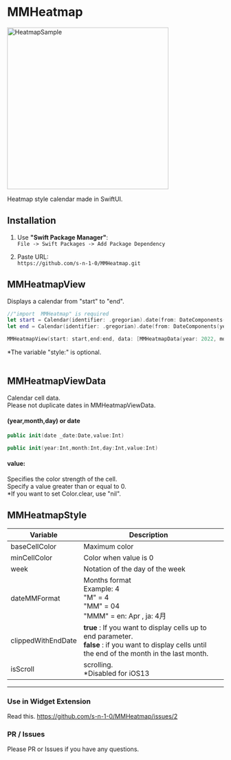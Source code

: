 # MMHeatmap
<img width="375" alt="HeatmapSample" src="https://user-images.githubusercontent.com/72431055/115141826-5572b580-a079-11eb-822b-4e05cf9273ca.png">

Heatmap style calendar made in SwiftUI.
## Installation
1. Use **"Swift Package Manager"**:  
`File -> Swift Packages -> Add Package Dependency`  
  
2. Paste URL:  
`https://github.com/s-n-1-0/MMHeatmap.git`


## MMHeatmapView
Displays a calendar from "start" to "end".
```swift
//"import  MMHeatmap" is required
let start = Calendar(identifier: .gregorian).date(from: DateComponents(year:2021,month: 12,day: 20))!
let end = Calendar(identifier: .gregorian).date(from: DateComponents(year:2022,month: 4,day: 3))! // or nil = now

MMHeatmapView(start: start,end:end, data: [MMHeatmapData(year: 2022, month: 4, day:1, value: 10)], style: MMHeatmapStyle(baseCellColor: UIColor.systemIndigo,isScroll: true))
```
*The variable "style:" is optional.  
<br>
## MMHeatmapViewData
Calendar cell data.  
Please not duplicate dates in MMHeatmapViewData.
#### **(year,month,day) or date**

```swift
public init(date _date:Date,value:Int)
```
```swift
public init(year:Int,month:Int,day:Int,value:Int)
```

#### **value:**
Specifies the color strength of the cell.  
Specify a value greater than or equal to 0.  
*If you want to set Color.clear, use "nil".

## MMHeatmapStyle
| Variable  |Description                                                                |     | 
| ------------- | ------------------------------------------------------------------------------ | --- | 
| baseCellColor | Maximum color                                                                  |     | 
| minCellColor  | Color when value is 0                                                          |     | 
| week          | Notation of the day of the week                                                |     | 
| dateMMFormat  | Months format<br>Example: 4<br>"M" = 4<br>"MM" = 04<br>"MMM" = en: Apr , ja: 4月 |     |
|clippedWithEndDate|**true** : If you want to display cells up to end parameter.<br>**false** : if you want to display cells until the end of the month in the last month.|
|isScroll|scrolling.<br>*Disabled for iOS13|

---

### Use in Widget Extension

Read this. https://github.com/s-n-1-0/MMHeatmap/issues/2

### PR / Issues
Please PR or Issues if you have any questions.

